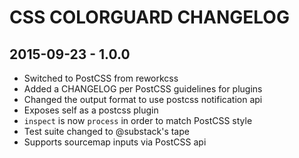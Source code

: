 # CSS COLORGUARD CHANGELOG

## 2015-09-23 - 1.0.0

- Switched to PostCSS from reworkcss
- Added a CHANGELOG per PostCSS guidelines for plugins
- Changed the output format to use postcss notification api
- Exposes self as a postcss plugin
- `inspect` is now `process` in order to match PostCSS style
- Test suite changed to @substack's tape
- Supports sourcemap inputs via PostCSS api

